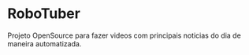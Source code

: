 # RoboTuber
Projeto OpenSource para fazer videos com principais noticias do dia de maneira automatizada.
